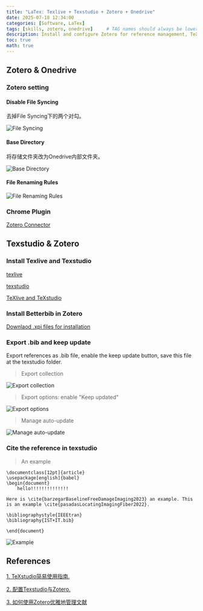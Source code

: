 ```yaml
---
title: "LaTex: Texlive + Texstudio + Zotero + Onedrive"
date: 2025-07-18 12:34:00
categories: [Software, LaTex]
tags: [skills, zotero, onedrive]     # TAG names should always be lowercase
description: Install and configure Zotero for reference management, TeX Live and TeXstudio for LaTeX writing, and OneDrive for online synchronization of Zotero.
toc: true
math: true
---
```


## Zotero & Onedrive

### Zotero setting

#### Disable File Syncing

去掉File Syncing下的两个对勾。

![File Syncing](assets/images/20250718001_Zotero.png)

#### Base Directory

将存储文件夹改为Onedrive内部文件夹。

![Base Directory](assets/images/20250718002_Zotero.png)

#### File Renaming Rules

![File Renaming Rules](assets/images/20250718003_Zotero.png)

### Chrome Plugin

[Zotero Connector](https://chromewebstore.google.com/detail/zotero-connector/ekhagklcjbdpajgpjgmbionohlpdbjgc?hl=en&pli=1)

## Texstudio & Zotero

### Install Texlive and Texstudio

[texlive](https://www.tug.org/texlive/)

[texstudio](https://www.texstudio.org/)

[TeXlive and TeXstudio](https://www.bilibili.com/opus/417734459151899358?from=search)

### Install Betterbib in Zotero

[Downlaod .xpi files for installation](https://retorque.re/zotero-better-bibtex/)

### Export .bib and keep update

Export references as .bib file, enable the keep update button, save this file at the texstudio folder. 

> Export collection

![Export collection](assets/images/20250718004_Zotero.png)

> Export options: enable "Keep updated" 

![Export options](assets/images/20250718005_Zotero.png)

> Manage auto-update

![Manage auto-update](assets/images/20250718006_Zotero.png)

### Cite the reference in texstudio

> An example

```
\documentclass[12pt]{article}
\usepackage[english]{babel}
\begin{document}
	hello!!!!!!!!!!!!!!

Here is \cite{barzegarBaselineFreeDamageImaging2023} an example. This is an example \cite{pasadasLocatingImagingFiber2022}.

\bibliographystyle{IEEEtran}
\bibliography{IST+IT.bib}

\end{document}
```

![Example](assets/images/20250718007_Zotero.png)

## References

[1. TeXstudio简易使用指南.](https://docs.mathcrowd.cn/howtos/texstudio_guide.html)

[2. 配置Texstudio与Zotero.](https://medium.com/@yjy303030/%E6%96%87%E7%8C%AE%E7%AE%A1%E7%90%86zotero-onedrive-texstudio-d182d4904f1)

[3. 如何使用Zotero优雅地管理文献](https://zhuanlan.zhihu.com/p/615902028)
